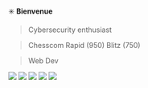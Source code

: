 ✳️ **Bienvenue** 


> Cybersecurity enthusiast

> Chesscom Rapid (950) Blitz (750)

> Web Dev


![](https://cdn.discordapp.com/attachments/1004140269706420224/1074687977776742530/c-.png)
![](https://cdn.discordapp.com/attachments/1004140269706420224/1074688297403695154/python.png)
![](https://cdn.discordapp.com/attachments/1004140269706420224/1074688498080157726/html-5.png)
![](https://cdn.discordapp.com/attachments/1004140269706420224/1074688732155871272/css-3.png)
![](https://cdn.discordapp.com/attachments/1004140269706420224/1074690215186276362/php.png)



